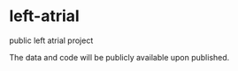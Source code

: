 # left-atrial
public left atrial project

The data and code will be publicly available upon published.
